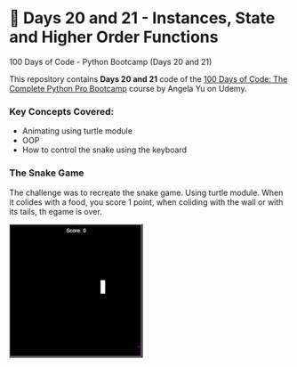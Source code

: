 # 🚀 Days 20 and 21 - Instances, State and Higher Order Functions
100 Days of Code - Python Bootcamp (Days 20 and 21)

This repository contains **Days 20 and 21** code of the [100 Days of Code: The Complete Python Pro Bootcamp](https://www.udemy.com/course/100-days-of-code/?couponCode=KEEPLEARNINGBR) course by Angela Yu on Udemy.

### Key Concepts Covered:
- Animating using turtle module
- OOP
- How to control the snake using the keyboard

### The Snake Game
The challenge was to recreate the snake game. Using turtle module.
When it colides with a food, you score 1 point, when coliding with the wall or with its tails, th egame is over.

![snake game](snakegame.gif)

